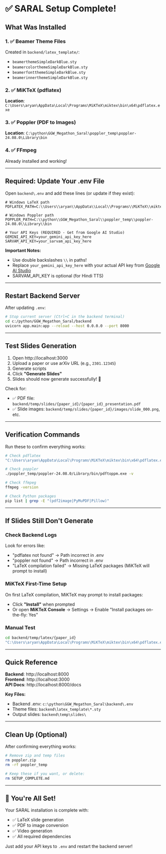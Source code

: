 # ✅ SARAL Setup Complete!

## What Was Installed

### 1. ✅ Beamer Theme Files
Created in `backend/latex_template/`:
- `beamerthemeSimpleDarkBlue.sty`
- `beamercolorthemeSimpleDarkBlue.sty`
- `beamerfontthemeSimpleDarkBlue.sty`
- `beamerinnerthemeSimpleDarkBlue.sty`

### 2. ✅ MiKTeX (pdflatex)
**Location**: `C:\Users\aryan\AppData\Local\Programs\MiKTeX\miktex\bin\x64\pdflatex.exe`

### 3. ✅ Poppler (PDF to Images)
**Location**: `C:\python\GGW_Megathon_Saral\poppler_temp\poppler-24.08.0\Library\bin`

### 4. ✅ FFmpeg
Already installed and working!

---

## Required: Update Your .env File

Open `backend\.env` and add these lines (or update if they exist):

```env
# Windows LaTeX path
PDFLATEX_PATH=C:\\Users\\aryan\\AppData\\Local\\Programs\\MiKTeX\\miktex\\bin\\x64\\pdflatex.exe

# Windows Poppler path
POPPLER_PATH=C:\\python\\GGW_Megathon_Saral\\poppler_temp\\poppler-24.08.0\\Library\\bin

# Your API Keys (REQUIRED - Get from Google AI Studio)
GEMINI_API_KEY=your_gemini_api_key_here
SARVAM_API_KEY=your_sarvam_api_key_here
```

**Important Notes:**
- Use double backslashes `\\` in paths!
- Replace `your_gemini_api_key_here` with your actual API key from [Google AI Studio](https://makersuite.google.com/)
- SARVAM_API_KEY is optional (for Hindi TTS)

---

## Restart Backend Server

After updating `.env`:

```bash
# Stop current server (Ctrl+C in the backend terminal)
cd c:/python/GGW_Megathon_Saral/backend
uvicorn app.main:app --reload --host 0.0.0.0 --port 8000
```

---

## Test Slides Generation

1. Open http://localhost:3000
2. Upload a paper or use arXiv URL (e.g., `2301.12345`)
3. Generate scripts
4. Click **"Generate Slides"**
5. Slides should now generate successfully! 🎉

Check for:
- ✅ PDF file: `backend/temp/slides/{paper_id}/{paper_id}_presentation.pdf`
- ✅ Slide images: `backend/temp/slides/{paper_id}/images/slide_000.png`, etc.

---

## Verification Commands

Run these to confirm everything works:

```bash
# Check pdflatex
"C:\Users\aryan\AppData\Local\Programs\MiKTeX\miktex\bin\x64\pdflatex.exe" --version

# Check poppler
./poppler_temp/poppler-24.08.0/Library/bin/pdftoppm.exe -v

# Check ffmpeg
ffmpeg -version

# Check Python packages
pip list | grep -E "(pdf2image|PyMuPDF|Pillow)"
```

---

## If Slides Still Don't Generate

### Check Backend Logs
Look for errors like:
- "pdflatex not found" → Path incorrect in .env
- "poppler not found" → Path incorrect in .env
- "LaTeX compilation failed" → Missing LaTeX packages (MiKTeX will prompt to install)

### MiKTeX First-Time Setup
On first LaTeX compilation, MiKTeX may prompt to install packages:
- Click **"Install"** when prompted
- Or open **MiKTeX Console** → Settings → Enable "Install packages on-the-fly: Yes"

### Manual Test
```bash
cd backend/temp/latex/{paper_id}
"C:\Users\aryan\AppData\Local\Programs\MiKTeX\miktex\bin\x64\pdflatex.exe" presentation.tex
```

---

## Quick Reference

**Backend**: http://localhost:8000  
**Frontend**: http://localhost:3000  
**API Docs**: http://localhost:8000/docs  

**Key Files:**
- Backend .env: `c:\python\GGW_Megathon_Saral\backend\.env`
- Theme files: `backend\latex_template\*.sty`
- Output slides: `backend\temp\slides\`

---

## Clean Up (Optional)

After confirming everything works:

```bash
# Remove zip and temp files
rm poppler.zip
rm -rf poppler_temp

# Keep these if you want, or delete:
rm SETUP_COMPLETE.md
```

---

## 🎉 You're All Set!

Your SARAL installation is complete with:
- ✅ LaTeX slide generation
- ✅ PDF to image conversion  
- ✅ Video generation
- ✅ All required dependencies

Just add your API keys to `.env` and restart the backend server!
